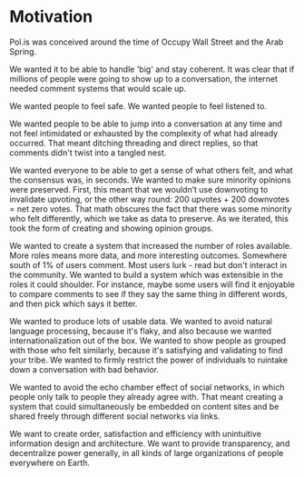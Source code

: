 # Motivation

Pol.is was conceived around the time of Occupy Wall Street and the Arab Spring.

We wanted it to be able to handle 'big' and stay coherent. It was clear that if millions of people were going to show up to a conversation, the internet needed comment systems that would scale up.

We wanted people to feel safe.
We wanted people to feel listened to.

We wanted people to be able to jump into a conversation at any time and not feel intimidated or exhausted by the complexity of what had already occurred.
That meant ditching threading and direct replies, so that comments didn't twist into a tangled nest.

We wanted everyone to be able to get a sense of what others felt, and what the consensus was, in seconds.
We wanted to make sure minority opinions were preserved.
First, this meant that we wouldn’t use downvoting to invalidate upvoting, or the other way round: 200 upvotes + 200 downvotes = net zero votes.
That math obscures the fact that there was some minority who felt differently, which we take as data to preserve.
As we iterated, this took the form of creating and showing opinion groups.

We wanted to create a system that increased the number of roles available.
More roles means more data, and more interesting outcomes.
Somewhere south of 1% of users comment.
Most users lurk - read but don't interact in the community.
We wanted to build a system which was extensible in the roles it could shoulder.
For instance, maybe some users will find it enjoyable to compare comments to see if they say the same thing in different words, and then pick which says it better.

We wanted to produce lots of usable data.
We wanted to avoid natural language processing, because it's flaky, and also because we wanted internationalization out of the box.
We wanted to show people as grouped with those who felt similarly, because it's satisfying and validating to find your tribe.
We wanted to firmly restrict the power of individuals to ruintake down a conversation with bad behavior.

We wanted to avoid the echo chamber effect of social networks, in which people only talk to people they already agree with.
That meant creating a system that could simultaneously be embedded on content sites and be shared freely through different social networks via links.

We want to create order, satisfaction and efficiency with unintuitive information design and architecture.
We want to provide transparency, and decentralize power generally, in all kinds of large organizations of people everywhere on Earth.
